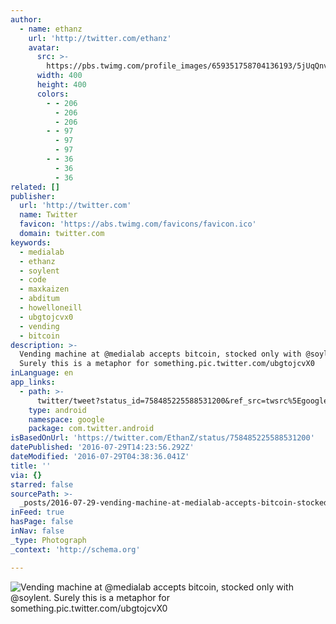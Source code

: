 ```yaml
---
author:
  - name: ethanz
    url: 'http://twitter.com/ethanz'
    avatar:
      src: >-
        https://pbs.twimg.com/profile_images/659351758704136193/5jUqQnv0_400x400.jpg
      width: 400
      height: 400
      colors:
        - - 206
          - 206
          - 206
        - - 97
          - 97
          - 97
        - - 36
          - 36
          - 36
related: []
publisher:
  url: 'http://twitter.com'
  name: Twitter
  favicon: 'https://abs.twimg.com/favicons/favicon.ico'
  domain: twitter.com
keywords:
  - medialab
  - ethanz
  - soylent
  - code
  - maxkaizen
  - abditum
  - howelloneill
  - ubgtojcvx0
  - vending
  - bitcoin
description: >-
  Vending machine at @medialab accepts bitcoin, stocked only with @soylent.
  Surely this is a metaphor for something.pic.twitter.com/ubgtojcvX0
inLanguage: en
app_links:
  - path: >-
      twitter/tweet?status_id=758485225588531200&ref_src=twsrc%5Egoogle%7Ctwcamp%5Eandroidseo%7Ctwgr%5Estatus%7Ctwterm%5E758485225588531200
    type: android
    namespace: google
    package: com.twitter.android
isBasedOnUrl: 'https://twitter.com/EthanZ/status/758485225588531200'
datePublished: '2016-07-29T14:23:56.292Z'
dateModified: '2016-07-29T04:38:36.041Z'
title: ''
via: {}
starred: false
sourcePath: >-
  _posts/2016-07-29-vending-machine-at-medialab-accepts-bitcoin-stocked-only-w.md
inFeed: true
hasPage: false
inNav: false
_type: Photograph
_context: 'http://schema.org'

---
```

![Vending machine at @medialab accepts bitcoin, stocked only with @soylent. Surely this is a metaphor for something.pic.twitter.com/ubgtojcvX0](https://pbs.twimg.com/media/CoauRudW8AASlDz.jpg:large)